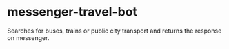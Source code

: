 messenger-travel-bot
====================

Searches for buses, trains or public city transport and returns the response
on messenger.
